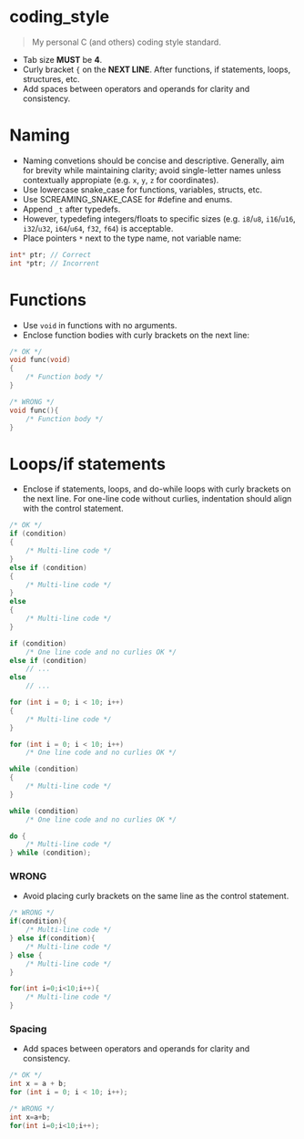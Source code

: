 # coding_style
> My personal C (and others) coding style standard. 

* Tab size **MUST** be **4**.
* Curly bracket `{` on the **NEXT LINE**. After functions, if statements, loops, structures, etc.
* Add spaces between operators and operands for clarity and consistency.

# Naming
* Naming convetions should be concise and descriptive. Generally, aim for brevity while maintaining clarity; avoid single-letter names unless contextually appropiate (e.g. `x`, `y`, `z` for coordinates).
* Use lowercase snake_case for functions, variables, structs, etc.
* Use SCREAMING_SNAKE_CASE for #define and enums.
* Append `_t` after typedefs.
* However, typedefing integers/floats to specific sizes (e.g. `i8`/`u8`, `i16`/`u16`, `i32`/`u32`, `i64`/`u64`, `f32`, `f64`) is acceptable.
* Place pointers `*` next to the type name, not variable name:
```c++
int* ptr; // Correct
int *ptr; // Incorrent
```

# Functions
* Use `void` in functions with no arguments.
* Enclose function bodies with curly brackets on the next line:
```c++
/* OK */
void func(void)
{
    /* Function body */
}

/* WRONG */
void func(){
    /* Function body */
}
```

# Loops/if statements
* Enclose if statements, loops, and do-while loops with curly brackets on the next line. For one-line code without curlies, indentation should align with the control statement.
```c++
/* OK */
if (condition)
{
    /* Multi-line code */
}
else if (condition)
{
    /* Multi-line code */
}
else
{
    /* Multi-line code */
}

if (condition)
    /* One line code and no curlies OK */
else if (condition)
    // ...
else
    // ...

for (int i = 0; i < 10; i++)
{
    /* Multi-line code */
}

for (int i = 0; i < 10; i++)
    /* One line code and no curlies OK */

while (condition)
{
    /* Multi-line code */
}

while (condition)
    /* One line code and no curlies OK */

do {
    /* Multi-line code */
} while (condition);
```
### WRONG
* Avoid placing curly brackets on the same line as the control statement.
```c++
/* WRONG */
if(condition){
    /* Multi-line code */
} else if(condition){
    /* Multi-line code */
} else {
    /* Multi-line code */
}

for(int i=0;i<10;i++){
    /* Multi-line code */
}
```
### Spacing
* Add spaces between operators and operands for clarity and consistency.
```c++
/* OK */
int x = a + b;
for (int i = 0; i < 10; i++);

/* WRONG */
int x=a+b;
for(int i=0;i<10;i++);
```
